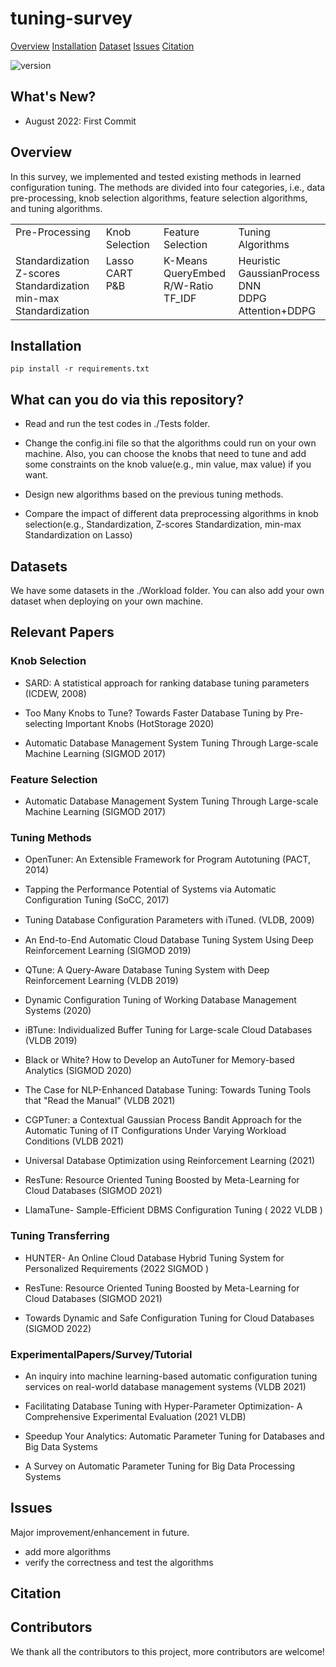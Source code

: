 # tuning-survey

<p>
    <a href="#Overview">Overview</a>
    <a href="#Installation">Installation</a>
    <a href="#Datasets">Dataset</a>
    <a href="#Issues">Issues</a>
    <a href="#Citation">Citation</a>
</p>

![version](https://img.shields.io/badge/version-v1.0.0-blue)

## What's New?

* August 2022: First Commit

## Overview

In this survey, we implemented and tested existing methods in learned configuration tuning. The methods are divided into four categories, i.e., data pre-processing, knob selection algorithms, feature selection algorithms, and tuning algorithms.

<table>
    <tbody>
    <tr valign="top">
        <td>Pre-Processing</td>    
        <td>Knob Selection</td>
        <td>Feature Selection</td>
        <td>Tuning Algorithms</td>
    </tr>
    <tr valign="top">
        <td> Standardization <br> Z-scores Standardization <br> min-max Standardization </td>
        <td> Lasso <br> CART <br> P&B </td>
        <td> K-Means <br> QueryEmbed <br> R/W-Ratio <br> TF_IDF </td>
        <td> Heuristic <br> GaussianProcess <br> DNN <br> DDPG <br> Attention+DDPG </td>
    </tr>
    </tbody>
</table>


## Installation

```
pip install -r requirements.txt
```

## What can you do via this repository?

* Read and run the test codes in ./Tests folder.

* Change the config.ini file so that the algorithms could run on your own machine. Also, you can choose the knobs that need to tune and add some constraints on the knob value(e.g., min value, max value) if you want.

* Design new algorithms based on the previous tuning methods.

* Compare the impact of different data preprocessing algorithms in knob selection(e.g., Standardization, Z-scores Standardization, min-max Standardization on Lasso) 

## Datasets

We have some datasets in the ./Workload folder. You can also add your own dataset when deploying on your own machine.


## Relevant Papers

### Knob Selection

* SARD: A statistical approach for ranking database tuning parameters (ICDEW, 2008)

* Too Many Knobs to Tune? Towards Faster Database Tuning by Pre-selecting Important Knobs (HotStorage 2020)

* Automatic Database Management System Tuning Through Large-scale Machine Learning (SIGMOD 2017)

### Feature Selection

* Automatic Database Management System Tuning Through Large-scale Machine Learning (SIGMOD 2017)

### Tuning Methods

* OpenTuner: An Extensible Framework for Program Autotuning (PACT, 2014)

* Tapping the Performance Potential of Systems via Automatic Configuration Tuning (SoCC, 2017)

* Tuning Database Conﬁguration Parameters with iTuned. (VLDB, 2009)

* An End-to-End Automatic Cloud Database Tuning System Using Deep Reinforcement Learning (SIGMOD 2019)

* QTune: A Query-Aware Database Tuning System with Deep Reinforcement Learning (VLDB 2019)

* Dynamic Configuration Tuning of Working Database Management Systems (2020)

* iBTune: Individualized Buffer Tuning for Large-scale Cloud Databases (VLDB 2019)

* Black or White? How to Develop an AutoTuner for Memory-based Analytics (SIGMOD 2020)

* The Case for NLP-Enhanced Database Tuning: Towards Tuning Tools that "Read the Manual" (VLDB 2021)

* CGPTuner: a Contextual Gaussian Process Bandit Approach for the Automatic Tuning of IT Configurations Under Varying Workload Conditions (VLDB 2021)

* Universal Database Optimization using Reinforcement Learning (2021)

* ResTune: Resource Oriented Tuning Boosted by Meta-Learning for Cloud Databases (SIGMOD 2021)

* LlamaTune- Sample-Efficient DBMS Configuration Tuning ( 2022 VLDB )

### Tuning Transferring

* HUNTER- An Online Cloud Database Hybrid Tuning System for Personalized Requirements (2022 SIGMOD )

* ResTune: Resource Oriented Tuning Boosted by Meta-Learning for Cloud Databases (SIGMOD 2021)

* Towards Dynamic and Safe Configuration Tuning for Cloud Databases (SIGMOD 2022)


### ExperimentalPapers/Survey/Tutorial

* An inquiry into machine learning-based automatic configuration tuning services on real-world database management systems (VLDB 2021)

* Facilitating Database Tuning with Hyper-Parameter Optimization- A Comprehensive Experimental Evaluation (2021 VLDB)

* Speedup Your Analytics: Automatic Parameter Tuning for Databases and Big Data Systems

* A Survey on Automatic Parameter Tuning for Big Data Processing Systems



## Issues

Major improvement/enhancement in future.

* add more algorithms
* verify the correctness and test the algorithms

## Citation

## Contributors

We thank all the contributors to this project, more contributors are welcome!
